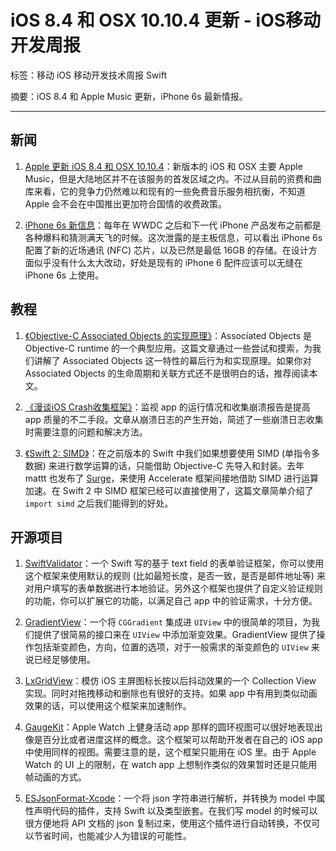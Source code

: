 # iOS 8.4 和 OSX 10.10.4 更新 - iOS移动开发周报

标签：移动 iOS 移动开发技术周报 Swift

摘要：iOS 8.4 和 Apple Music 更新，iPhone 6s 最新情报。

---

## 新闻

1. [Apple 更新 iOS 8.4 和 OSX 10.10.4](https://support.apple.com/kb/DL1818?viewlocale=zh_CN)：新版本的 iOS 和 OSX 主要 Apple Music，但是大陆地区并不在该服务的首发区域之内。不过从目前的资费和曲库来看，它的竞争力仍然难以和现有的一些免费音乐服务相抗衡，不知道 Apple 会不会在中国推出更加符合国情的收费政策。

2. [iPhone 6s 新信息](http://9to5mac.com/2015/07/03/iphone-6s-photos-nfc-storage-chips/)：每年在 WWDC 之后和下一代 iPhone 产品发布之前都是各种爆料和猜测满天飞的时候。这次泄露的是主板信息，可以看出 iPhone 6s 配置了新的近场通讯 (NFC) 芯片，以及已然是最低 16GB 的存储。在设计方面似乎没有什么太大改动，好处是现有的 iPhone 6 配件应该可以无缝在 iPhone 6s 上使用。

## 教程

1. [《Objective-C Associated Objects 的实现原理》](http://blog.leichunfeng.com/blog/2015/06/26/objective-c-associated-objects-implementation-principle/)：Associated Objects 是 Objective-C runtime 的一个典型应用。这篇文章通过一些尝试和摸索，为我们讲解了 Associated Objects 这一特性的幕后行为和实现原理。如果你对 Associated Objects 的生命周期和关联方式还不是很明白的话，推荐阅读本文。

2. [《漫谈iOS Crash收集框架》](http://nianxi.net/ios/ios-crash-reporter/)：监视 app 的运行情况和收集崩溃报告是提高 app 质量的不二手段。文章从崩溃日志的产生开始，简述了一些崩溃日志收集时需要注意的问题和解决方法。

3. [《Swift 2: SIMD》](http://www.russbishop.net/swift-2-simd)：在之前版本的 Swift 中我们如果想要使用  SIMD (单指令多数据) 来进行数学运算的话，只能借助 Objective-C 先导入和封装。去年 mattt 也发布了 [Surge](https://github.com/mattt/Surge)，来使用 Accelerate 框架间接地借助 SIMD 进行运算加速。在 Swift 2 中 SIMD 框架已经可以直接使用了，这篇文章简单介绍了 `import simd` 之后我们能得到的好处。

## 开源项目

1. [SwiftValidator](https://github.com/jpotts18/SwiftValidator)：一个 Swift 写的基于 text field 的表单验证框架，你可以使用这个框架来使用默认的规则 (比如最短长度，是否一致，是否是邮件地址等) 来对用户填写的表单数据进行本地验证。另外这个框架也提供了自定义验证规则的功能，你可以扩展它的功能，以满足自己 app 中的验证需求，十分方便。

2. [GradientView](https://github.com/soffes/GradientView)：一个将 `CGGradient` 集成进 `UIView` 中的很简单的项目，为我们提供了很简易的接口来在 `UIView` 中添加渐变效果。GradientView 提供了操作包括渐变颜色，方向，位置的选项，对于一般需求的渐变颜色的 `UIView` 来说已经足够使用。

3. [LxGridView](https://github.com/DeveloperLx/LxGridView)：模仿 iOS 主屏图标长按以后抖动效果的一个 Collection View 实现。同时对拖拽移动和删除也有很好的支持。如果 app 中有用到类似动画效果的话，可以使用这个框架来加速制作。

4. [GaugeKit](https://github.com/skywinder/GaugeKit)：Apple Watch 上健身活动 app 那样的圆环视图可以很好地表现出像是百分比或者进度这样的概念。这个框架可以帮助开发者在自己的 iOS app 中使用同样的视图。需要注意的是，这个框架只能用在 iOS 里。由于 Apple Watch 的 UI 上的限制，在 watch app 上想制作类似的效果暂时还是只能用帧动画的方式。

5. [ESJsonFormat-Xcode](https://github.com/EnjoySR/ESJsonFormat-Xcode)：一个将 json 字符串进行解析，并转换为 model 中属性声明代码的插件，支持 Swift 以及类型嵌套。在我们写 model 的时候可以很方便地将 API 文档的 json 复制过来，使用这个插件进行自动转换，不仅可以节省时间，也能减少人为错误的可能性。

